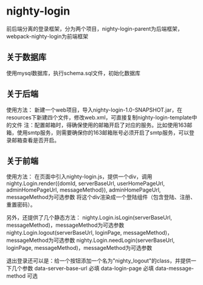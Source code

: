 # nighty-login
前后端分离的登录框架，分为两个项目，nighty-login-parent为后端框架，webpack-nighty-login为前端框架

## 关于数据库
使用mysql数据库，执行schema.sql文件，初始化数据库

## 关于后端
使用方法：
新建一个web项目，导入nighty-login-1.0-SNAPSHOT.jar，在resources下新建四个文件，修改web.xml，可直接复制nighty-login-template中的文件
注：配置邮箱时，得确保使用的邮箱开启了对应的服务。比如使用163邮箱，使用smtp服务，则需要确保你的163邮箱账号必须开启了smtp服务，可以登录邮箱查看是否开启。

## 关于前端
使用方法：
在页面中引入nighty-login.js，提供一个div，调用
nighty.Login.render({domId, serverBaseUrl, userHomePageUrl, adminHomePageUrl, messageMethod}),
adminHomePageUrl, messageMethod为可选参数
将这个div渲染成一个登陆组件（包含登陆、注册、重置密码）。

另外，还提供了几个静态方法：
nighty.Login.isLogin(serverBaseUrl, messageMethod)，messageMethod为可选参数
nighty.Login.logout(serverBaseUrl, loginPage, messageMethod)，messageMethod为可选参数
nighty.Login.needLogin(serverBaseUrl, loginPage, messageMethod)，messageMethod为可选参数

退出登录还可以是：给一个按钮添加一个名为"nighty_logout"的class，并提供一下几个参数
data-server-base-url 必填
data-login-page 必填
data-message-method 可选

